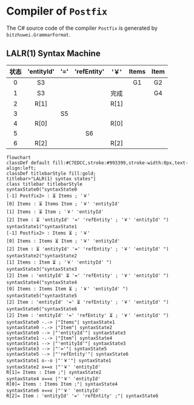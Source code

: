 # Compiler of `Postfix`

The C# source code of the compiler `Postfix` is generated by `bitzhuwei.GrammarFormat`.

## LALR(1) Syntax Machine

| 状态 | \'entityId\' | \'=\' | \'refEntity\' | \'￥\' | Items | Item |
|:---:|:---:|:---:|:---:|:---:|:---:|:---:|
| 0 | S3 |   |   |   | G1 | G2 |
| 1 | S3 |   |   | 完成 |   | G4 |
| 2 | R[1] |   |   | R[1] |   |   |
| 3 |   | S5 |   |   |   |   |
| 4 | R[0] |   |   | R[0] |   |   |
| 5 |   |   | S6 |   |   |   |
| 6 | R[2] |   |   | R[2] |   |   |


```Mermaid
flowchart
classDef default fill:#C7EDCC,stroke:#993399,stroke-width:0px,text-align:left;
classDef titlebarStyle fill:gold;
titlebar>"LALR(1) syntax states"]
class titlebar titlebarStyle
syntaxState0("syntaxState0
[-1] Postfix2> : ⏳ Items ; '￥' 
[0] Items : ⏳ Items Item ; '￥' 'entityId' 
[1] Items : ⏳ Item ; '￥' 'entityId' 
[2] Item : ⏳ 'entityId' '=' 'refEntity' ; '￥' 'entityId' ")
syntaxState1("syntaxState1
[-1] Postfix2> : Items ⏳ ; '￥' 
[0] Items : Items ⏳ Item ; '￥' 'entityId' 
[2] Item : ⏳ 'entityId' '=' 'refEntity' ; '￥' 'entityId' ")
syntaxState2("syntaxState2
[1] Items : Item ⏳ ; '￥' 'entityId' ")
syntaxState3("syntaxState3
[2] Item : 'entityId' ⏳ '=' 'refEntity' ; '￥' 'entityId' ")
syntaxState4("syntaxState4
[0] Items : Items Item ⏳ ; '￥' 'entityId' ")
syntaxState5("syntaxState5
[2] Item : 'entityId' '=' ⏳ 'refEntity' ; '￥' 'entityId' ")
syntaxState6("syntaxState6
[2] Item : 'entityId' '=' 'refEntity' ⏳ ; '￥' 'entityId' ")
syntaxState0 -.-> |"Items"| syntaxState1
syntaxState0 -.-> |"Item"| syntaxState2
syntaxState0 --> |"'entityId'"| syntaxState3
syntaxState1 -.-> |"Item"| syntaxState4
syntaxState1 --> |"'entityId'"| syntaxState3
syntaxState3 --> |"'='"| syntaxState5
syntaxState5 --> |"'refEntity'"| syntaxState6
syntaxState1 o--o |"'￥'"| syntaxState1
syntaxState2 x==x |"'￥' 'entityId' 
R[1]= Items : Item ;"| syntaxState2
syntaxState4 x==x |"'￥' 'entityId' 
R[0]= Items : Items Item ;"| syntaxState4
syntaxState6 x==x |"'￥' 'entityId' 
R[2]= Item : 'entityId' '=' 'refEntity' ;"| syntaxState6


```

